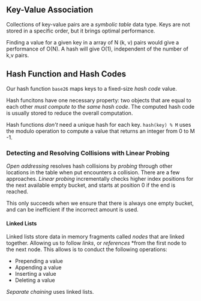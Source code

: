## Key-Value Association

Collections of key-value pairs are a _symbolic table_ data type. Keys are not stored in a specific order, but it brings optimal performance.

Finding a value for a given key in a array of N (k, v) pairs would give a performance of O(N).
A hash will give O(1), independent of the number of k,v pairs.

## Hash Function and Hash Codes
Our hash function `base26` maps keys to a fixed-size _hash code_ value. 

Hash funcitons have one necessary property: two objects that are equal to each other _must compute to the same hash code_.
The computed hash code is usually stored to reduce the overall computation.

Hash functions *don't* need a unique hash for each key. `hash(key) % M` uses the modulo operation to compute a value that
returns an integer from 0 to M -1.

### Detecting and Resolving Collisions with Linear Probing
_Open addressing_ resolves hash collisions by _probing_ through other locations in the table when put encounters a
collision. There are a few approaches. _Linear probing_ incrementally checks higher index positions for the next available empty bucket, and starts at
position 0 if the end is reached.

This only succeeds when we ensure that there is always one empty bucket, and can be inefficient if the incorrect amount is used.

#### Linked Lists
Linked lists store data in memory fragments called _nodes_ that are linked together. Allowing us to follow _links_, or 
_references_ *from the first node to the next node. This allows is to conduct the following operations:
* Prepending a value
* Appending a value
* Inserting a value
* Deleting a value

_Separate chaining_ uses linked lists.